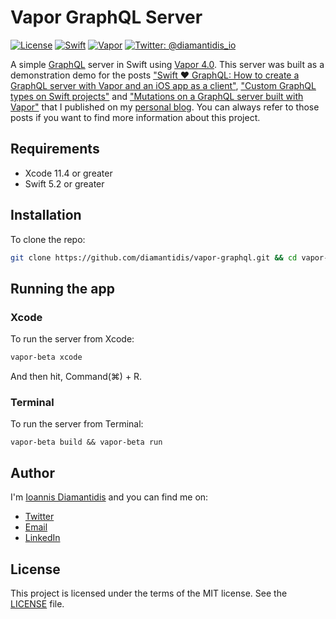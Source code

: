 # Vapor GraphQL Server

[![License](https://img.shields.io/badge/license-MIT-blue.svg)](LICENSE)
[![Swift](https://img.shields.io/badge/Swift-5.2-f05038.svg)](https://swift.org)
[![Vapor](https://img.shields.io/badge/Vapor-4.0-e040fb.svg)](https://docs.vapor.codes/4.0/)
[![Twitter: @diamantidis_io](https://img.shields.io/badge/Twitter-@diamantidis_io-blue.svg?logo=twitter&color=1da1f2&style=flat)](https://twitter.com/diamantidis_io)

A simple [GraphQL] server in Swift using [Vapor 4.0]. This server was built as a demonstration demo for the posts ["Swift ❤️ GraphQL: How to create a GraphQL server with Vapor and an iOS app as a client"], ["Custom GraphQL types on Swift projects"] and ["Mutations on a GraphQL server built with Vapor"] that I published on my [personal blog]. You can always refer to those posts if you want to find more information about this project.

## Requirements
* Xcode 11.4 or greater
* Swift 5.2 or greater

## Installation

To clone the repo:

```sh
git clone https://github.com/diamantidis/vapor-graphql.git && cd vapor-graphql
```

## Running the app

### Xcode

To run the server from Xcode:
```sh
vapor-beta xcode
```
And then hit, Command(⌘) + R.


### Terminal

To run the server from Terminal:

```
vapor-beta build && vapor-beta run
```


## Author
I'm [Ioannis Diamantidis] and you can find me on:
* [Twitter]
* [Email]
* [LinkedIn]

## License

This project is licensed under the terms of the MIT license. See the [LICENSE] file.

[GraphQL]: https://graphql.org/
["Swift ❤️ GraphQL: How to create a GraphQL server with Vapor and an iOS app as a client"]: https://diamantidis.github.io/2020/05/24/swift-loves-graphql-server-with-vapor-and-ios-app-client
["Custom GraphQL types on Swift projects"]: https://diamantidis.github.io/2020/05/31/custom-graphql-types-on-swift-projects
["Mutations on a GraphQL server built with Vapor"]: https://diamantidis.github.io/2020/06/07/mutations-on-a-graphql-server-built-with-vapor
[personal blog]: https://diamantidis.github.io
[Vapor 4.0]: https://docs.vapor.codes/4.0/
[Ioannis Diamantidis]: https://diamantidis.github.io
[Twitter]: https://twitter.com/diamantidis_io
[LinkedIn]: http://linkedin.com/in/ioannis-diamantidis
[Email]: mailto:diamantidis@outlook.com
[LICENSE]: LICENSE
